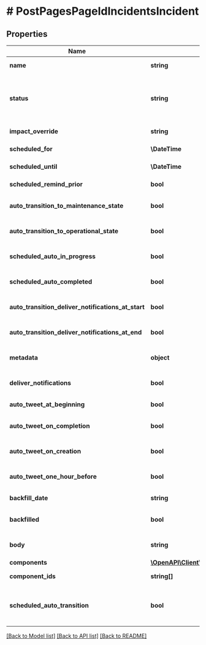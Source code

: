 # # PostPagesPageIdIncidentsIncident

## Properties

Name | Type | Description | Notes
------------ | ------------- | ------------- | -------------
**name** | **string** | Incident Name. There is a maximum limit of 255 characters. |
**status** | **string** | The incident status. For realtime incidents, valid values are investigating, identified, monitoring, and resolved. For scheduled incidents, valid values are scheduled, in_progress, verifying, and completed. | [optional]
**impact_override** | **string** | value to override calculated impact value | [optional]
**scheduled_for** | **\DateTime** | The timestamp the incident is scheduled for. | [optional]
**scheduled_until** | **\DateTime** | The timestamp the incident is scheduled until. | [optional]
**scheduled_remind_prior** | **bool** | Controls whether to remind subscribers prior to scheduled incidents. | [optional]
**auto_transition_to_maintenance_state** | **bool** | Controls whether change components status to under_maintenance once scheduled maintenance is in progress. | [optional]
**auto_transition_to_operational_state** | **bool** | Controls whether change components status to operational once scheduled maintenance completes. | [optional]
**scheduled_auto_in_progress** | **bool** | Controls whether the incident is scheduled to automatically change to in progress. | [optional]
**scheduled_auto_completed** | **bool** | Controls whether the incident is scheduled to automatically change to complete. | [optional]
**auto_transition_deliver_notifications_at_start** | **bool** | Controls whether send notification when scheduled maintenances auto transition to started. | [optional]
**auto_transition_deliver_notifications_at_end** | **bool** | Controls whether send notification when scheduled maintenances auto transition to completed. | [optional]
**metadata** | **object** | Attach a json object to the incident. All top-level values in the object must also be objects. | [optional]
**deliver_notifications** | **bool** | Deliver notifications to subscribers if this is true. If this is false, create an incident without notifying customers. | [optional] [default to true]
**auto_tweet_at_beginning** | **bool** | Controls whether tweet automatically when scheduled maintenance starts. | [optional]
**auto_tweet_on_completion** | **bool** | Controls whether tweet automatically when scheduled maintenance completes. | [optional]
**auto_tweet_on_creation** | **bool** | Controls whether tweet automatically when scheduled maintenance is created. | [optional]
**auto_tweet_one_hour_before** | **bool** | Controls whether tweet automatically one hour before scheduled maintenance starts. | [optional]
**backfill_date** | **string** | TimeStamp when incident was backfilled. | [optional]
**backfilled** | **bool** | Controls whether incident is backfilled. If true, components cannot be specified. | [optional]
**body** | **string** | The initial message, created as the first incident update. There is a maximum limit of 25000 characters | [optional]
**components** | [**\OpenAPI\Client\Model\PostPagesPageIdIncidentsIncidentComponents**](PostPagesPageIdIncidentsIncidentComponents.md) |  | [optional]
**component_ids** | **string[]** | List of component_ids affected by this incident | [optional]
**scheduled_auto_transition** | **bool** | Same as :scheduled_auto_transition_in_progress. Controls whether the incident is scheduled to automatically change to in progress. | [optional]

[[Back to Model list]](../../README.md#models) [[Back to API list]](../../README.md#endpoints) [[Back to README]](../../README.md)
